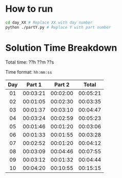 # How to run
```bash
cd day_XX # Replace XX with day number
python ./partY.py # Replace Y with part number
```

# Solution Time Breakdown
Total time: ??h ??m ??s

Time format: `hh:mm:ss`

| Day |  Part 1  |  Part 2  |  Total   |
|:---:|:--------:|:--------:|:--------:|
| 01  | 00:03:21 | 00:02:00 | 00:05:21 |
| 02  | 00:01:05 | 00:02:30 | 00:03:35 |
| 03  | 00:01:37 | 00:03:10 | 00:04:47 |
| 04  | 00:03:24 | 00:02:59 | 00:05:23 |
| 05  | 00:01:46 | 00:01:20 | 00:03:06 |
| 06  | 00:01:33 | 00:01:55 | 00:03:28 |
| 07  | 00:02:52 | 00:01:20 | 00:04:12 |
| 08  | 00:03:09 | 00:04:46 | 00:07:55 |
| 09  | 00:03:12 | 00:01:32 | 00:04:44 |
| 10  | 00:04:20 | 00:10:55 | 00:15:15 |

